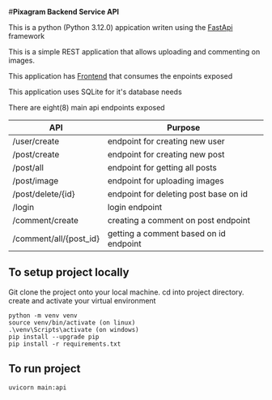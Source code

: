 #__Pixagram Backend Service API__

This is a python (Python 3.12.0) appication writen using the [FastApi](https://fastapi.tiangolo.com/) framework

This is a simple REST application that allows uploading and commenting on images.

This application has [Frontend](https://github.com/charlesreign/pixa_frontend) that consumes the enpoints exposed

This application uses SQLite for it's database needs

There are eight(8) main api endpoints exposed

| API                   |Purpose                                    |
|-----------------------|-------------------------------------------|
|/user/create           | endpoint for creating new user            |
|/post/create           | endpoint for creating new post            |
|/post/all              | endpoint for getting all posts            |
|/post/image            | endpoint for uploading images             |
|/post/delete/{id}      | endpoint for deleting post base on id     |
|/login                 | login endpoint                            |
|/comment/create        | creating a comment on post endpoint       |
|/comment/all/{post_id} | getting a comment based on id endpoint    |


## __To setup project locally__
Git clone the project onto your local machine. cd into project directory.
create and activate your virtual environment

```
python -m venv venv
source venv/bin/activate (on linux)
.\venv\Scripts\activate (on windows)
pip install --upgrade pip
pip install -r requirements.txt
```
## __To run project__
```
uvicorn main:api
```